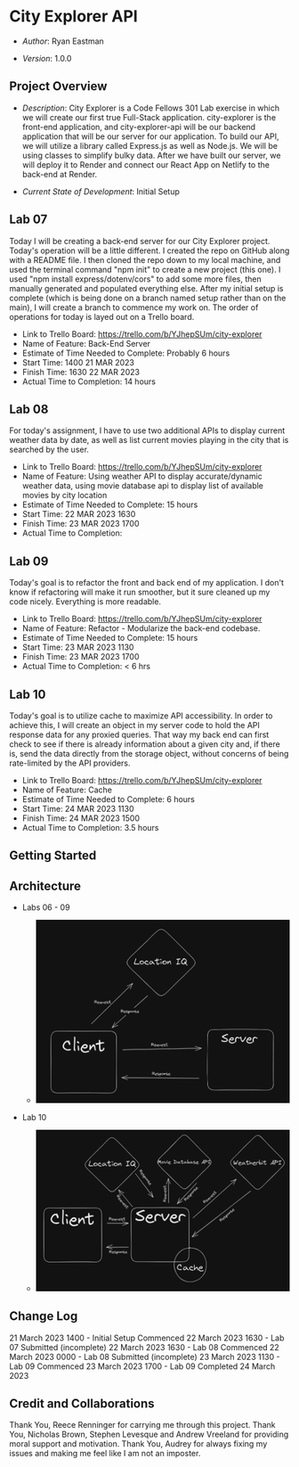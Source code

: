 # City Explorer API

* *Author*: Ryan Eastman

* *Version*: 1.0.0

## Project Overview

* *Description*: City Explorer is a Code Fellows 301 Lab exercise in which we will create our first true Full-Stack application. city-explorer is the front-end application, and city-explorer-api will be our backend application that will be our server for our application. To build our API, we will utilize a library called Express.js as well as Node.js. We will be using classes to simplify bulky data. After we have built our server, we will deploy it to Render and connect our React App on Netlify to the back-end at Render.

* *Current State of Development*: Initial Setup

## Lab 07

Today I will be creating a back-end server for our City Explorer project. Today's operation will be a little different. I created the repo on GitHub along with a README file. I then cloned the repo down to my local machine, and used the terminal command "npm init" to create a new project (this one). I used "npm install express/dotenv/cors" to add some more files, then manually generated and populated everything else. After my initial setup is complete (which is being done on a branch named setup rather than on the main), I will create a branch to commence my work on. The order of operations for today is layed out on a Trello board.

* Link to Trello Board: https://trello.com/b/YJhepSUm/city-explorer
* Name of Feature: Back-End Server
* Estimate of Time Needed to Complete: Probably 6 hours
* Start Time: 1400 21 MAR 2023
* Finish Time: 1630 22 MAR 2023
* Actual Time to Completion: 14 hours

## Lab 08

For today's assignment, I have to use two additional APIs to display current weather data by date, as well as list current movies playing in the city that is searched by the user.

* Link to Trello Board: https://trello.com/b/YJhepSUm/city-explorer
* Name of Feature: Using weather API to display accurate/dynamic weather data, using movie database api to display list of available movies by city location
* Estimate of Time Needed to Complete: 15 hours
* Start Time: 22 MAR 2023 1630
* Finish Time: 23 MAR 2023 1700
* Actual Time to Completion:

## Lab 09

Today's goal is to refactor the front and back end of my application. I don't know if refactoring will make it run smoother, but it sure cleaned up my code nicely. Everything is more readable.

* Link to Trello Board: https://trello.com/b/YJhepSUm/city-explorer
* Name of Feature: Refactor - Modularize the back-end codebase.
* Estimate of Time Needed to Complete: 15 hours
* Start Time: 23 MAR 2023 1130
* Finish Time: 23 MAR 2023 1700
* Actual Time to Completion: < 6 hrs

## Lab 10

Today's goal is to utilize cache to maximize API accessibility. In order to achieve this, I will create an object in my server code to hold the API response data for any proxied queries. That way my back end can first check to see if there is already information about a given city and, if there is, send the data directly from the storage object, without concerns of being rate-limited by the API providers.

* Link to Trello Board: https://trello.com/b/YJhepSUm/city-explorer
* Name of Feature: Cache
* Estimate of Time Needed to Complete: 6 hours
* Start Time: 24 MAR 2023 1130
* Finish Time: 24 MAR 2023 1500
* Actual Time to Completion: 3.5 hours

## Getting Started

## Architecture

* Labs 06 - 09
  * ![WRCC1](./assets/WRCC1.png)

* Lab 10
  * ![WRRC2](./assets/WRRC2.png)

## Change Log

21 March 2023 1400 - Initial Setup Commenced
22 March 2023 1630 - Lab 07 Submitted (incomplete)
22 March 2023 1630 - Lab 08 Commenced
22 March 2023 0000 - Lab 08 Submitted (incomplete)
23 March 2023 1130 - Lab 09 Commenced
23 March 2023 1700 - Lab 09 Completed
24 March 2023

## Credit and Collaborations

Thank You, Reece Renninger for carrying me through this project.
Thank You, Nicholas Brown, Stephen Levesque and Andrew Vreeland for providing moral support and motivation.
Thank You, Audrey for always fixing my issues and making me feel like I am not an imposter.
